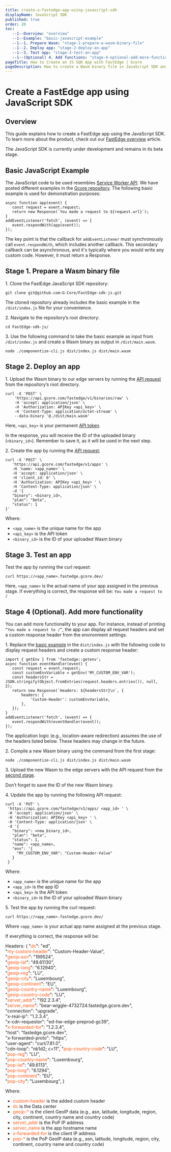 ```yaml
---
title: create-a-fastedge-app-using-javascript-sdk
displayName: JavaScript SDK
published: true
order: 20
toc:
   --1--Overview: "overview"
   --1--Example: "basic-javascript-example"
   --1--1. Prepare Wasm: "stage-1-prepare-a-wasm-binary-file"
   --1--2. Deploy app: "stage-2-deploy-an-app"
   --1--3. Test app: "stage-3-test-an-app"
   --1--(Optional) 4. Add functions: "stage-4-optional-add-more-functionality"
pageTitle: How to Create an JS SQK App with FastEdge | Gcore 
pageDescription: How to create a Wasm binary file in JavaScript SDK and upload the app to our edge network.
---
```

# Create a FastEdge app using JavaScript SDK

## Overview

This guide explains how to create a FastEdge app using the JavaScript SDK. To learn more about the product, check out our <a href="https://gcore.com/docs/fastedge/getting-started" target="_blank">FastEdge overview</a> article.

<alert-element type="warning" title="Warning">

The JavaScript SDK is currently under development and remains in its beta stage.

</alert-element>

## Basic JavaScript Example

The JavaScript code to be used resembles <a href="https://developer.mozilla.org/en-US/docs/Web/API/Service_Worker_API" target="_blank">Service Worker API</a>. We have posted different examples in the <a href="https://github.com/G-Core/FastEdge-sdk-js/tree/main/docs/examples" target="_blank">Gcore repository</a>. The following basic example is used for demonstration purposes:

```
async function app(event) {
   const request = event.request;
   return new Response(`You made a request to ${request.url}`);
}
addEventListener('fetch', (event) => {
   event.respondWith(app(event));
});
```

The key point is that the callback for ```addEventListener``` must synchronously call ```event.respondWith```, which includes another callback. This secondary callback can be asynchronous, and it's typically where you would write any custom code. However, it must return a Response.

## Stage 1. Prepare a Wasm binary file

1\. Clone the FastEdge JavaScript SDK repository:

```
git clone git@github.com:G-Core/FastEdge-sdk-js.git
```

The cloned repository already includes the basic example in the ``/dist/index.js`` file for your convenience. 

2\. Navigate to the repository’s root directory:

```
cd FastEdge-sdk-js/ 
```

3\. Use the following command to take the basic example as input from ```/dist/index.js``` and create a Wasm binary as output in ```/dist/main.wasm```.

```
node ./componentize-cli.js dist/index.js dist/main.wasm 
```

## Stage 2. Deploy an app

1\. Upload the Wasm binary to our edge servers by running the <a href="https://api.gcore.com/docs/fastedge#tag/Binaries/operation/storeBinary" target="_blnk">API request</a> from the repository’s root directory.

```
curl -X 'POST' \
    'https://api.gcore.com/fastedge/v1/binaries/raw' \
    -H 'accept: application/json' \
    -H 'Authorization: APIKey <api_key>' \
    -H 'Content-Type: application/octet-stream' \
    --data-binary '@./dist/main.wasm'
```

Here, ```<api_key>``` is your permanent <a href="https://gcore.com/docs/account-settings/create-use-or-delete-a-permanent-api-token" target="_blank">API token</a>.

In the response, you will receive the ID of the uploaded binary (```<binary_id>```). Remember to save it, as it will be used in the next step.

2\. Create the app by running the <a href="https://api.gcore.com/docs/fastedge#tag/Apps/operation/addApp" target="_blank">API request</a>:

```
curl -X 'POST' \
   'https://api.gcore.com/fastedge/v1/apps' \
   -H 'name: <app_name>' \
   -H 'accept: application/json' \
   -H 'client_id: 0' \
   -H 'Authorization: APIKey <api_key> ' \
   -H 'Content-Type: application/json' \
   -d '{
   "binary": <binary_id>,
   "plan": "beta",
   "status": 1
}'
```

Where: 

- ```<app_name>``` is the unique name for the app 
- ```<api_key>``` is the API token
- ```<binary_id>``` is the ID of your uploaded Wasm binary

## Stage 3. Test an app

Test the app by running the curl request:

```
curl https://<app_name>.fastedge.gcore.dev/
```

Here, ```<app_name>``` is the actual name of your app assigned in the previous stage. If everything is correct, the response will be: ```You made a request to /```

## Stage 4 (Optional). Add more functionality

You can add more functionality to your app. For instance, instead of printing ```“You made a request to /”```, the app can display all request headers and set a custom response header from the environment settings.

1\. Replace the <a href="https://gcore.com/docs/fastedge/create-apps/create-a-fastedge-app-using-javascript-sdk#basic-javascript-example" target="_blank">basic example</a> in the ```dist/index.js``` with the following code to display request headers and create a custom response header:

```
import { getEnv } from 'fastedge::getenv';
async function eventHandler(event) {
   const request = event.request;
   const customEnvVariable = getEnv('MY_CUSTOM_ENV_VAR');
   const headersStr = JSON.stringify(Object.fromEntries(request.headers.entries()), null, 2);
   return new Response(`Headers: ${headersStr}\n`, {
       headers: {
           'Custom-Header': customEnvVariable,
       },
   });
}
addEventListener('fetch', (event) => {
   event.respondWith(eventHandler(event));
});
```

The application logic (e.g., location-aware redirection) assumes the use of the headers listed below. These headers may change in the future. 

2\. Compile a new Wasm binary using the command from the first stage:

```
node ./componentize-cli.js dist/index.js dist/main.wasm 
```

3\. Upload the new Wasm to the edge servers with the API request from the <a href="https://gcore.com/docs/fastedge/create-apps/create-a-fastedge-app-using-javascript-sdk#stage-2-deploy-an-app" target="_blank">second stage</a>. 

Don’t forget to save the ID of the new Wasm binary.

4\. Update the app by running the following API request:

```
curl -X 'PUT' \
 'https://api.gcore.com/fastedge/v1/apps/ <app_id> ' \
 -H 'accept: application/json' \
 -H 'Authorization: APIKey <api_key> ' \
 -H 'Content-Type: application/json' \
 -d '{
   "binary": <new_binary_id>,
   "plan": "beta",
   "status": 1,
   "name": <app_name>,
   "env": ‘{
     "MY_CUSTOM_ENV_VAR": "Custom-Header-Value"
   }
 }
```

Where:

- ```<app_name>``` is the unique name for the app
- ```<app_id>``` is the app ID
- ```<api_key>``` is the API token
- ```<binary_id>``` is the ID of your uploaded Wasm binary

5\. Test the app by running the curl request:

```
curl https://<app_name>.fastedge.gcore.dev/
```

Where ```<app_name>``` is your actual app name assigned at the previous stage. 

If everything is correct, the response will be: 

<code-block>

Headers: {
   "<span style="color:#FF5913">dc</span>": "ed",  
   "<span style="color:#FF5913">my-custom-header</span>": "Custom-Header-Value",  
   "<span style="color:#FF5913">geoip-asn</span>": "199524",  
   "<span style="color:#FF5913">geoip-lat</span>": "49.61130",  
   "<span style="color:#FF5913">geoip-long</span>": "6.12940",  
   "<span style="color:#FF5913">geoip-reg</span>": "LU",  
   "<span style="color:#FF5913">geoip-city</span>": "Luxembourg",  
   "<span style="color:#FF5913">geoip-continent</span>": "EU",  
   "<span style="color:#FF5913">geoip-country-name</span>": "Luxembourg",  
   "<span style="color:#FF5913">geoip-country-code</span>": "LU",  
   "<span style="color:#FF5913">server_addr</span>": "192.2.3.4",  
   "<span style="color:#FF5913">server_name</span>": "bear-wiggle-4732724.fastedge.gcore.dev",  
   "connection": "upgrade",  
   "x-real-ip": "1.2.3.4",  
   "x-cdn-requestor": "ed-hw-edge-preprod-gc39",  
   "<span style="color:#FF5913">x-forwarded-for</span>": "1.2.3.4",  
   "host": "fastedge.gcore.dev",  
   "x-forwarded-proto": "https",  
   "user-agent": "curl/7.81.0",  
   "cdn-loop": "nb1d2; c=11", 
   "<span style="color:#FF5913">pop-country-code</span>": "LU",  
   "<span style="color:#FF5913">pop-reg</span>": "LU",  
   "<span style="color:#FF5913">pop-country-name</span>": "Luxembourg",  
   "<span style="color:#FF5913">pop-lat</span>": "49.6113",  
   "<span style="color:#FF5913">pop-long</span>": "6.1294",  
   "<span style="color:#FF5913">pop-continent</span>": "EU",  
   "<span style="color:#FF5913">pop-city</span>": "Luxembourg",
}

Where:

- <span style="color:#FF5913">custom-header</span> is the added custom header
- <span style="color:#FF5913">dc</span> is the Data center
- <span style="color:#FF5913">geoip-*</span> is the client GeoIP data (e.g., asn, latitude, longitude, region, city, continent, country name and country code)
- <span style="color:#FF5913">server_addr</span> is the PoP IP address
- <span style="color:#FF5913">server_name</span> is the app hostname name
- <span style="color:#FF5913">x-forwarded-for</span> is the client IP address
- <span style="color:#FF5913">pop-*</span> is the PoP GeoIP data (e.g., asn, latitude, longitude, region, city, continent, country name and country code)